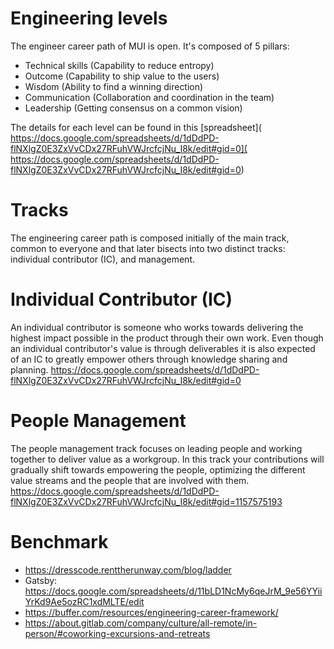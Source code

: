 # Engineering levels
The engineer career path of MUI is open. It's composed of 5 pillars:
  - Technical skills (Capability to reduce entropy)
  - Outcome (Capability to ship value to the users)
  - Wisdom (Ability to find a winning direction)
  - Communication (Collaboration and coordination in the team)
  - Leadership (Getting consensus on a common vision)

The details for each level can be found in this [spreadsheet]( https://docs.google.com/spreadsheets/d/1dDdPD-flNXlgZ0E3ZxVvCDx27RFuhVWJrcfcjNu_I8k/edit#gid=0]( https://docs.google.com/spreadsheets/d/1dDdPD-flNXlgZ0E3ZxVvCDx27RFuhVWJrcfcjNu_I8k/edit#gid=0)
# Tracks
The engineering career path is composed initially of the main track, common to everyone and that later bisects into two distinct tracks: individual contributor (IC), and management.

# Individual Contributor (IC)
An individual contributor is someone who works towards delivering the highest impact possible in the product through their own work. Even though an individual contributor's value is through deliverables it is also expected of an IC to greatly empower others through knowledge sharing and planning.
https://docs.google.com/spreadsheets/d/1dDdPD-flNXlgZ0E3ZxVvCDx27RFuhVWJrcfcjNu_I8k/edit#gid=0

# People Management
The people management track focuses on leading people and working together to deliver value as a workgroup. In this track your contributions will gradually shift towards empowering the people, optimizing the different value streams and the people that are involved with them.
https://docs.google.com/spreadsheets/d/1dDdPD-flNXlgZ0E3ZxVvCDx27RFuhVWJrcfcjNu_I8k/edit#gid=1157575193

# Benchmark
  - https://dresscode.renttherunway.com/blog/ladder
  - Gatsby: https://docs.google.com/spreadsheets/d/11bLD1NcMy6qeJrM_9e56YYiiYrKd9Ae5ozRC1xdMLTE/edit
  - https://buffer.com/resources/engineering-career-framework/
  - https://about.gitlab.com/company/culture/all-remote/in-person/#coworking-excursions-and-retreats

